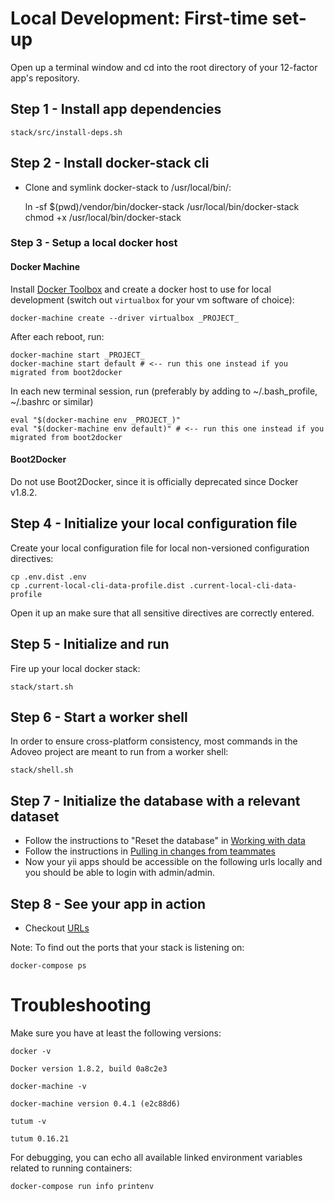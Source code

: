 Local Development: First-time set-up
====================================

Open up a terminal window and cd into the root directory of your 12-factor app's repository.

## Step 1 - Install app dependencies

    stack/src/install-deps.sh

## Step 2 - Install docker-stack cli

* Clone and symlink docker-stack to /usr/local/bin/:

    ln -sf $(pwd)/vendor/bin/docker-stack /usr/local/bin/docker-stack
    chmod +x /usr/local/bin/docker-stack

### Step 3 - Setup a local docker host

#### Docker Machine

Install [Docker Toolbox](https://www.docker.com/toolbox/) and create a docker host to use for local development (switch out `virtualbox` for your vm software of choice):

    docker-machine create --driver virtualbox _PROJECT_

After each reboot, run:

    docker-machine start _PROJECT_
    docker-machine start default # <-- run this one instead if you migrated from boot2docker

In each new terminal session, run (preferably by adding to ~/.bash_profile, ~/.bashrc or similar)

    eval "$(docker-machine env _PROJECT_)"
    eval "$(docker-machine env default)" # <-- run this one instead if you migrated from boot2docker

#### Boot2Docker

Do not use Boot2Docker, since it is officially deprecated since Docker v1.8.2.

## Step 4 - Initialize your local configuration file

Create your local configuration file for local non-versioned configuration directives:

    cp .env.dist .env
    cp .current-local-cli-data-profile.dist .current-local-cli-data-profile

Open it up an make sure that all sensitive directives are correctly entered.

## Step 5 - Initialize and run

Fire up your local docker stack:

    stack/start.sh

## Step 6 - Start a worker shell

In order to ensure cross-platform consistency, most commands in the Adoveo project are meant to run from a worker shell:

    stack/shell.sh

## Step 7 - Initialize the database with a relevant dataset

* Follow the instructions to "Reset the database" in [Working with data](23-local-dev-working-with-data.md)
* Follow the instructions in [Pulling in changes from teammates](26-local-dev-pulling-in-changes-from-teammates.md)
* Now your yii apps should be accessible on the following urls locally and you should be able to login with admin/admin.

## Step 8 - See your app in action

* Checkout [URLs](13-overview-urls.md)

Note: To find out the ports that your stack is listening on:

    docker-compose ps

# Troubleshooting

Make sure you have at least the following versions:

    docker -v

    Docker version 1.8.2, build 0a8c2e3

    docker-machine -v

    docker-machine version 0.4.1 (e2c88d6)

    tutum -v

    tutum 0.16.21

For debugging, you can echo all available linked environment variables related to running containers:

    docker-compose run info printenv
